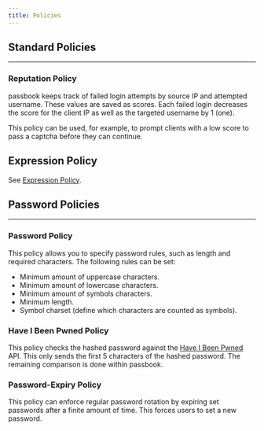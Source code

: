 ```yaml
---
title: Policies
---
```

## Standard Policies

---

### Reputation Policy

passbook keeps track of failed login attempts by source IP and attempted username. These values are saved as scores. Each failed login decreases the score for the client IP as well as the targeted username by 1 (one).

This policy can be used, for example, to prompt clients with a low score to pass a captcha before they can continue.

## Expression Policy

See [Expression Policy](expression.md).

## Password Policies

---

### Password Policy

This policy allows you to specify password rules, such as length and required characters.
The following rules can be set:

- Minimum amount of uppercase characters.
- Minimum amount of lowercase characters.
- Minimum amount of symbols characters.
- Minimum length.
- Symbol charset (define which characters are counted as symbols).

### Have I Been Pwned Policy

This policy checks the hashed password against the [Have I Been Pwned](https://haveibeenpwned.com/) API. This only sends the first 5 characters of the hashed password. The remaining comparison is done within passbook.

### Password-Expiry Policy

This policy can enforce regular password rotation by expiring set passwords after a finite amount of time. This forces users to set a new password.
